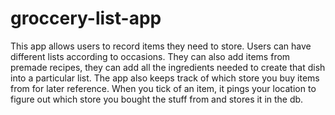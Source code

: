 # groccery-list-app

This app allows users to record items they need to store. Users can have different lists according to occasions. They can also add items from premade recipes, they can add all the ingredients needed to create that dish into a particular list.
The app also keeps track of which store you buy items from for later reference. When you tick of an item, it pings your location to figure out which store you bought the stuff from and stores it in the db. 
